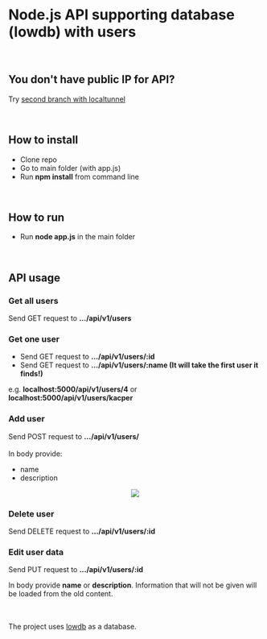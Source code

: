 # Node.js API supporting database (lowdb) with users
<br/>

## You don't have public IP for API?
Try [second branch with localtunnel](https://github.com/Kacper1263/node.js-API-lowdb/tree/localtunnel) 

<br/>

## How to install
 
 - Clone repo
 - Go to main folder (with app.js)
 - Run <b>npm install</b> from command line
 
 <br/>
 
## How to run
 
 - Run <b>node app.js</b> in the main folder
 
 <br/>
 
## API usage

 ### Get all users
  Send GET request to <b>.../api/v1/users</b>
 ### Get one user
  - Send GET request to <b>.../api/v1/users/:id</b>
  - Send GET request to <b>.../api/v1/users/:name (It will take the first user it finds!)</b>
  
  e.g. <b>localhost:5000/api/v1/users/4</b> or <b>localhost:5000/api/v1/users/kacper</b>
  
 ### Add user
  Send POST request to <b>.../api/v1/users/</b> <br/>
  <br/>
  In body provide:
   - name
   - description <br/>
   <p align="center">
    <img src="https://user-images.githubusercontent.com/43702481/63639411-f20d6600-c692-11e9-84df-d0bfdc44c3d1.png" />
   </p>
   
 ### Delete user
  Send DELETE request to <b>.../api/v1/users/:id</b>
 
 ### Edit user data
  Send PUT request to <b>.../api/v1/users/:id</b>
  
  In body provide <b>name</b> or <b>description</b>. Information that will not be given will be loaded from the old content.
  <br/><br/><br/>

The project uses [lowdb](https://www.npmjs.com/package/lowdb) as a database.
